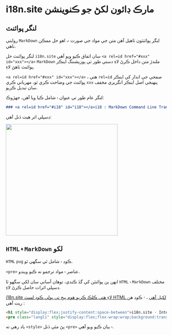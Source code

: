 # i18n.site مارڪ ڊائون لکڻ جو ڪنوينشن

## لنگر پوائنٽ

روايتي `MarkDown` لنگر پوائنٽون ٺاهيل آهن متن جي مواد جي صورت ۾، اهو حل ممڪن ناهي.

لنگر پوائنٽ حل `i18n.site` سان اتفاق ڪيو ويو آهي `<a rel=id href="#xxx" id="xxx"></a>` `MarkDown` ملندڙ متن داخل ڪرڻ لاءِ دستي طور تي پوزيشننگ اينڪر پوائنٽ ٺاهڻ لاءِ.

`<a rel=id href="#xxx" id="xxx"></a>` ، هتي `rel=id` صفحي جي انداز کي اينڪر پوائنٽ جي وضاحت ڪري ٿو، مھرباني ڪري `xxx` پنھنجي اصل اينڪر انگريزي مخفف سان تبديل ڪريو.

لنگر عام طور تي عنوان ۾ شامل ڪيا ويا آهن، جهڙوڪ:

```md
### <a rel=id href="#i18" id="i18"></a>i18 : MarkDown Command Line Translation Tool
```

ڊسپلي اثر هيٺ ڏنل آهي:

<img src="//p.3ti.site/1721381136.avif" width="350">

## `HTML` ۾ `MarkDown` لکو

`HTML` `pug` ڪوڊ ۾ شامل ٿي سگھي ٿو.

`<pre>` عناصر ۾ مواد ترجمو نه ڪيو ويندو.

انهن ٻن پوائنٽن کي گڏ ڪندي، توهان آساني سان لکي سگهو ٿا `HTML` ۾ `MarkDown` مختلف ڊسپلي اثرات حاصل ڪرڻ لاءِ.

[i18n.site لاءِ هتي ڪلڪ ڪريو هوم پيج تي ٻولي ڪوڊ لسٽ HTML لکيل آهي](//raw.githubusercontent.com/i18n-site/md/main/zh/README.md) ، ۽ ڪوڊ هن ريت آهي :

```html
<h1 style="display:flex;justify-content:space-between">i18n.site ⋅ International Solutions<img src="//p.3ti.site/logo.svg" style="user-select:none;margin-top:-1px;width:42px"></h1>
<pre class="langli" style="display:flex;flex-wrap:wrap;background:transparent;border:1px solid #eee;font-size:12px;box-shadow:0 0 3px inset #eee;padding:12px 5px 4px 12px;justify-content:space-between;"><style>pre.langli i{font-weight:300;font-family:s;margin-right:2px;margin-bottom:8px;font-style:normal;color:#666;border-bottom:1px dashed #ccc;}</style><i>English</i><i>简体中文</i><i>Deutsch</i> … …</pre>
```

ياد رهي ته `<style>` پڻ مٿي ڏنل `<pre>` ۾ بيان ڪيو ويو آهي.